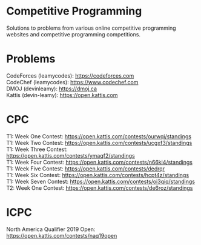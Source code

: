 # Competitive Programming
Solutions to problems from various online competitive programming websites and competitive programming competitions. 
# Problems
CodeForces (leamycodes): https://codeforces.com <br/>
CodeChef (leamycodes): https://www.codechef.com <br/>
DMOJ (devinleamy): https://dmoj.ca <br/>
Kattis (devin-leamy): https://open.kattis.com 
# CPC
T1: Week One Contest: https://open.kattis.com/contests/ourwqi/standings <br/>
T1: Week Two Contest: https://open.kattis.com/contests/ucgxf3/standings <br/>
T1: Week Three Contest: https://open.kattis.com/contests/ymaqf2/standings <br/>
T1: Week Four Contest: https://open.kattis.com/contests/n66ki4/standings <br/>
T1: Week Five Contest: https://open.kattis.com/contests/dedrqr <br/>
T1: Week Six Contest: https://open.kattis.com/contests/hcpt4z/standings <br/>
T1: Week Seven Contest: https://open.kattis.com/contests/oi3qiq/standings <br/>
T2: Week One Contest: https://open.kattis.com/contests/de6roz/standings
# ICPC
North America Qualifier 2019 Open: https://open.kattis.com/contests/naq19open
